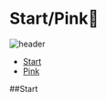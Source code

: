 # Start/Pink🌸
![header](https://i.imgur.com/2QFzeSE.png)
   - [Start](#start)
   - [Pink](#pink)
   
   
   ##Start
   
